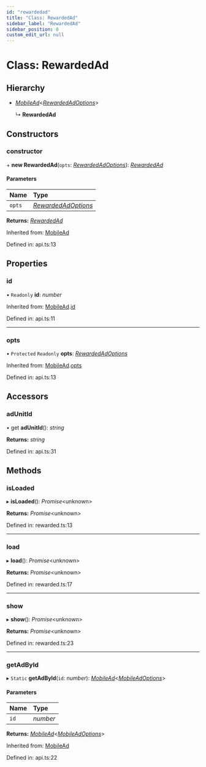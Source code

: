 ```yaml
---
id: "rewardedad"
title: "Class: RewardedAd"
sidebar_label: "RewardedAd"
sidebar_position: 0
custom_edit_url: null
---
```


# Class: RewardedAd

## Hierarchy

- [*MobileAd*](mobilead.md)<[*RewardedAdOptions*](../interfaces/rewardedadoptions.md)\>

  ↳ **RewardedAd**

## Constructors

### constructor

\+ **new RewardedAd**(`opts`: [*RewardedAdOptions*](../interfaces/rewardedadoptions.md)): [*RewardedAd*](rewardedad.md)

#### Parameters

| Name | Type |
| :------ | :------ |
| `opts` | [*RewardedAdOptions*](../interfaces/rewardedadoptions.md) |

**Returns:** [*RewardedAd*](rewardedad.md)

Inherited from: [MobileAd](mobilead.md)

Defined in: api.ts:13

## Properties

### id

• `Readonly` **id**: *number*

Inherited from: [MobileAd](mobilead.md).[id](mobilead.md#id)

Defined in: api.ts:11

___

### opts

• `Protected` `Readonly` **opts**: [*RewardedAdOptions*](../interfaces/rewardedadoptions.md)

Inherited from: [MobileAd](mobilead.md).[opts](mobilead.md#opts)

Defined in: api.ts:13

## Accessors

### adUnitId

• get **adUnitId**(): *string*

**Returns:** *string*

Defined in: api.ts:31

## Methods

### isLoaded

▸ **isLoaded**(): *Promise*<unknown\>

**Returns:** *Promise*<unknown\>

Defined in: rewarded.ts:13

___

### load

▸ **load**(): *Promise*<unknown\>

**Returns:** *Promise*<unknown\>

Defined in: rewarded.ts:17

___

### show

▸ **show**(): *Promise*<unknown\>

**Returns:** *Promise*<unknown\>

Defined in: rewarded.ts:23

___

### getAdById

▸ `Static` **getAdById**(`id`: *number*): [*MobileAd*](mobilead.md)<[*MobileAdOptions*](../index.md#mobileadoptions)\>

#### Parameters

| Name | Type |
| :------ | :------ |
| `id` | *number* |

**Returns:** [*MobileAd*](mobilead.md)<[*MobileAdOptions*](../index.md#mobileadoptions)\>

Inherited from: [MobileAd](mobilead.md)

Defined in: api.ts:22
